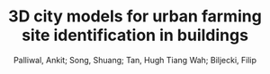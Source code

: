 ---
layout: technique
title: "3D city models for urban farming site identification in buildings"
system_type: "False"
technique: "False"
design_study: "False"
evaluation: "False"
data: "False"
analysis: "True"
generation: "False"
curation_and_transformation: "False"
management: "False"
modeling: "True"
urban_analysis: "True"
visualization: "False"
sunlight_access: "True"
wind_ventilation: "False"
view_impact: "False"
energy: "False"
damage_and_disaster_management: "False"
climate: "False"
sound: "False"
property_cadastre: "False"
others: "False"
lookup: "False"
browse: "True"
locate: "False"
explore: "False"
identify: "True"
compare: "True"
summarize: "False"
distribution: "True"
trends: "False"
outliers: "False"
extremes: "False"
features: "True"
target_discovery: "True"
target_access: "True"
spatial_relation: "True"
buildings: "True"
streets: "False"
nature: "False"
uniform_discretization: "True"
structural_subdivision: "True"
univariate: "False"
multivariate: "True"
volumetric: "False"
temporal: "True"
sensing: "True"
statistical: "False"
simulation_based: "True"
learning_based: "False"
surveyed: "False"
site: "True"
block: "True"
multi_block: "False"
city: "False"
va_wo_model: "False"
post_model: "True"
model_integrated: "False"
assisted_models: "False"
overlay: "True"
embedded: "False"
linked: "False"
temporal_jx: "False"
spatial_jx: "False"
filter: "False"
aggregate: "True"
embed: "False"
glyphs: "False"
bar_charts: "False"
scatterplots: "False"
matrix: "True"
parallel_coordinates: "False"
map_2d: "False"
map_3d: "True"
walking: "False"
steering: "False"
selection_based: "False"
manipulation_based: "True"
distortion: "False"
ghosting: "False"
culling: "False"
birds_view: "True"
multi_view: "False"
assisted_steering: "False"
other: "False"
vr_cave: "False"
ar: "False"
desktop: "True"
mobile: "False"
case_study: "True"
user_study: "False"
statistical_evaluation: "True"
expert_interviews: "False"
key: "XL9GAHWI"
item_type: "journalArticle"
publication_year: "2021"
author: "Palliwal, Ankit; Song, Shuang; Tan, Hugh Tiang Wah; Biljecki, Filip"
publication_title: "Computers, Environment and Urban Systems"
isbn: "nan"
issn: "01989715"
doi: "10.1016/j.compenvurbsys.2020.101584"
url_paper: "https://linkinghub.elsevier.com/retrieve/pii/S0198971520303173"
abstract_note: "nan"
date_added: "2023-01-30 00:35:21"
date_modified: "2023-01-30 00:35:21"
access_date: "2023-01-30 00:35:21"
pages: "101584"
num_pages: "nan"
issue: "nan"
volume: "86.0"
number_of_volumes: "nan"
journal_abbreviation: "Computers, Environment and Urban Systems"
short_title: "nan"
series: "nan"
series_number: "nan"
series_text: "nan"
series_title: "nan"
publisher: "nan"
place: "nan"
language: "en"
rights: "nan"
type: "nan"
archive: "nan"
archive_location: "nan"
library_catalog: "DOI.org (Crossref)"
call_number: "nan"
extra: "nan"
notes: "nan"
link_attachments: "nan"
manual_tags: "nan"
automatic_tags: "nan"
editor: "nan"
series_editor: "nan"
translator: "nan"
contributor: "nan"
attorney_agent: "nan"
book_author: "nan"
cast_member: "nan"
commenter: "nan"
composer: "nan"
cosponsor: "nan"
counsel: "nan"
interviewer: "nan"
producer: "nan"
recipient: "nan"
reviewed_author: "nan"
scriptwriter: "nan"
words_by: "nan"
guest: "nan"
number: "nan"
edition: "nan"
running_time: "nan"
scale: "nan"
medium: "nan"
artwork_size: "nan"
filing_date: "nan"
application_number: "nan"
assignee: "nan"
issuing_authority: "nan"
country: "nan"
meeting_name: "nan"
conference_name: "nan"
court: "nan"
references: "nan"
reporter: "nan"
legal_status: "nan"
priority_numbers: "nan"
programming_language: "nan"
version: "nan"
system: "nan"
code: "nan"
code_number: "nan"
section: "nan"
session: "nan"
committee: "nan"
history: "nan"
legislative_body: "nan"
---